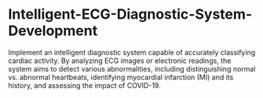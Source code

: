 # Intelligent-ECG-Diagnostic-System-Development
Implement an intelligent diagnostic system capable of accurately classifying cardiac activity. By analyzing ECG images or electronic readings, the system aims to detect various abnormalities, including distinguishing normal vs. abnormal heartbeats, identifying myocardial infarction (MI) and its history, and assessing the impact of COVID-19.
